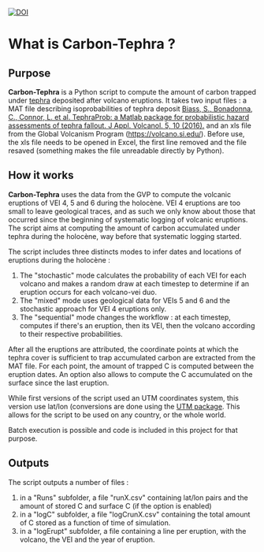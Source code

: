 [![DOI](https://zenodo.org/badge/DOI/10.5281/zenodo.10958530.svg)](https://doi.org/10.5281/zenodo.10958530)

# What is **Carbon-Tephra** ?
## Purpose
**Carbon-Tephra** is a Python script to compute the amount of carbon trapped under [tephra](https://en.wikipedia.org/wiki/Tephra) deposited after volcano eruptions. It takes two input files : a MAT file describing isoprobabilities of tephra deposit [Biass, S., Bonadonna, C., Connor, L. et al. TephraProb: a Matlab package for probabilistic hazard assessments of tephra fallout. J Appl. Volcanol. 5, 10 (2016).](https://doi.org/10.1186/s13617-016-0050-5) and an xls file from the Global Volcanism Program (https://volcano.si.edu/).
Before use, the xls file needs to be opened in Excel, the first line removed and the file resaved (something makes the file unreadable directly by Python).

## How it works
**Carbon-Tephra** uses the data from the GVP to compute the volcanic eruptions of VEI 4, 5 and 6 during the holocène. VEI 4 eruptions are too small to leave geological traces, and as such we only know about those that occurred since the beginning of systematic logging of volcanic eruptions. The script aims at computing the amount of carbon accumulated under tephra during the holocène, way before that systematic logging started.

The script includes three distincts modes to infer dates and locations of eruptions during the holocène :

1. The "stochastic" mode calculates the probability of each VEI for each volcano and makes a random draw at each timestep to determine if an eruption occurs for each volcano-vei duo.
2. The "mixed" mode uses geological data for VEIs 5 and 6 and the stochastic approach for VEI 4 eruptions only.
3. The "sequential" mode changes the workflow : at each timestep, computes if there's an eruption, then its VEI, then the volcano according to their respective probabilities.

After all the eruptions are attributed, the coordinate points at which the tephra cover is sufficient to trap accumulated carbon are extracted from the MAT file. For each point, the amount of trapped C is computed between the eruption dates. An option also allows to compute the C accumulated on the surface since the last eruption.

While first versions of the script used an UTM coordinates system, this version use lat/lon (conversions are done using the [UTM package](https://github.com/Turbo87/utm). This allows for the script to be used on any country, or the whole world.

Batch execution is possible and code is included in this project for that purpose.

## Outputs
The script outputs a number of files :
1. in a "Runs" subfolder, a file "runX.csv" containing lat/lon pairs and the amount of stored C and surface C (if the option is enabled)
2. in a "logC" subfolder, a file "logCrunX.csv" containing the total amount of C stored as a function of time of simulation.
3. in a "logErupt" subfolder, a file containing a line per eruption, with the volcano, the VEI and the year of eruption.

